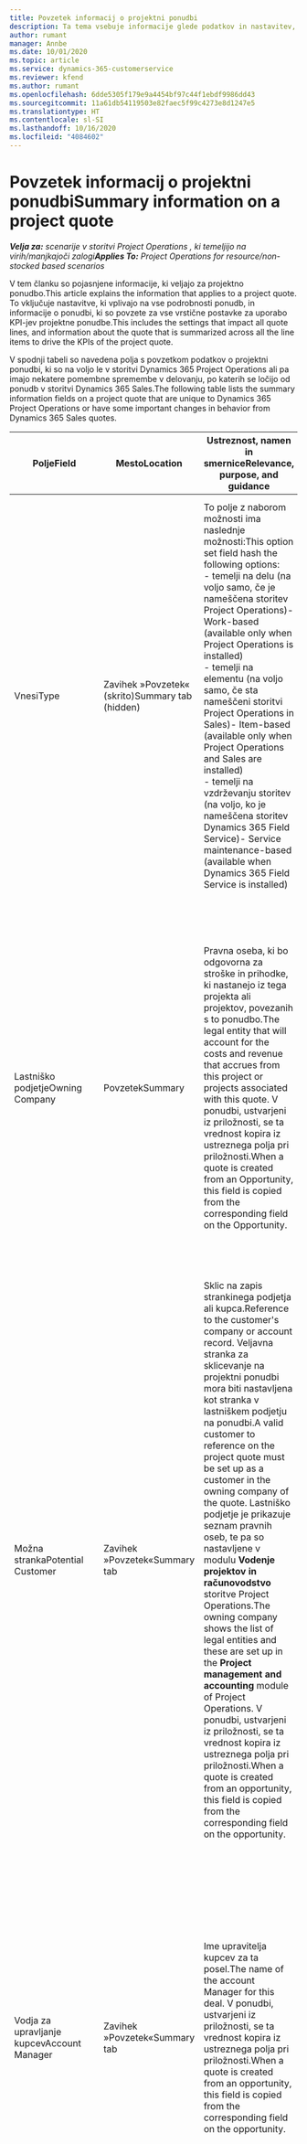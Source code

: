 ```yaml
---
title: Povzetek informacij o projektni ponudbi
description: Ta tema vsebuje informacije glede podatkov in nastavitev, ki veljajo za projektne ponudbe in vplivajo nanje.
author: rumant
manager: Annbe
ms.date: 10/01/2020
ms.topic: article
ms.service: dynamics-365-customerservice
ms.reviewer: kfend
ms.author: rumant
ms.openlocfilehash: 6dde5305f179e9a4454bf97c44f1ebdf9986dd43
ms.sourcegitcommit: 11a61db54119503e82faec5f99c4273e8d1247e5
ms.translationtype: HT
ms.contentlocale: sl-SI
ms.lasthandoff: 10/16/2020
ms.locfileid: "4084602"
---
```

# <a name="summary-information-on-a-project-quote"></a><span data-ttu-id="459c2-103">Povzetek informacij o projektni ponudbi</span><span class="sxs-lookup"><span data-stu-id="459c2-103">Summary information on a project quote</span></span>

<span data-ttu-id="459c2-104">_**Velja za:** scenarije v storitvi Project Operations , ki temeljijo na virih/manjkajoči zalogi_</span><span class="sxs-lookup"><span data-stu-id="459c2-104">_**Applies To:** Project Operations for resource/non-stocked based scenarios_</span></span>


<span data-ttu-id="459c2-105">V tem članku so pojasnjene informacije, ki veljajo za projektno ponudbo.</span><span class="sxs-lookup"><span data-stu-id="459c2-105">This article explains the information that applies to a project quote.</span></span> <span data-ttu-id="459c2-106">To vključuje nastavitve, ki vplivajo na vse podrobnosti ponudb, in informacije o ponudbi, ki so povzete za vse vrstične postavke za uporabo KPI-jev projektne ponudbe.</span><span class="sxs-lookup"><span data-stu-id="459c2-106">This includes the settings that impact all quote lines, and information about the quote that is summarized across all the line items to drive the KPIs of the project quote.</span></span>

<span data-ttu-id="459c2-107">V spodnji tabeli so navedena polja s povzetkom podatkov o projektni ponudbi, ki so na voljo le v storitvi Dynamics 365 Project Operations ali pa imajo nekatere pomembne spremembe v delovanju, po katerih se ločijo od ponudb v storitvi Dynamics 365 Sales.</span><span class="sxs-lookup"><span data-stu-id="459c2-107">The following table lists the summary information fields on a project quote that are unique to Dynamics 365 Project Operations or have some important changes in behavior from Dynamics 365 Sales quotes.</span></span>

| <span data-ttu-id="459c2-108">**Polje**</span><span class="sxs-lookup"><span data-stu-id="459c2-108">**Field**</span></span> | <span data-ttu-id="459c2-109">**Mesto**</span><span class="sxs-lookup"><span data-stu-id="459c2-109">**Location**</span></span> | <span data-ttu-id="459c2-110">**Ustreznost, namen in smernice**</span><span class="sxs-lookup"><span data-stu-id="459c2-110">**Relevance, purpose, and guidance**</span></span> | <span data-ttu-id="459c2-111">**Nadaljnji vpliv**</span><span class="sxs-lookup"><span data-stu-id="459c2-111">**Downstream impact**</span></span> |
| --- | --- | --- | --- |
| <span data-ttu-id="459c2-112">Vnesi</span><span class="sxs-lookup"><span data-stu-id="459c2-112">Type</span></span> | <span data-ttu-id="459c2-113">Zavihek »Povzetek« (skrito)</span><span class="sxs-lookup"><span data-stu-id="459c2-113">Summary tab (hidden)</span></span> | <span data-ttu-id="459c2-114">To polje z naborom možnosti ima naslednje možnosti:</span><span class="sxs-lookup"><span data-stu-id="459c2-114">This option set field hash the following options:</span></span></br><span data-ttu-id="459c2-115">- temelji na delu (na voljo samo, če je nameščena storitev Project Operations)</span><span class="sxs-lookup"><span data-stu-id="459c2-115">- Work-based (available only when Project Operations is installed)</span></span></br><span data-ttu-id="459c2-116">- temelji na elementu (na voljo samo, če sta nameščeni storitvi Project Operations in Sales)</span><span class="sxs-lookup"><span data-stu-id="459c2-116">- Item-based (available only when Project Operations and Sales are installed)</span></span></br><span data-ttu-id="459c2-117">- temelji na vzdrževanju storitev (na voljo, ko je nameščena storitev Dynamics 365 Field Service)</span><span class="sxs-lookup"><span data-stu-id="459c2-117">- Service maintenance-based (available when Dynamics 365 Field Service is installed)</span></span> | <span data-ttu-id="459c2-118">Ko uporabljate aplikacijo Project Operations, je vrednost tega polja samodejno nastavljena na **Temelji na delu**.</span><span class="sxs-lookup"><span data-stu-id="459c2-118">When you use the Project Operations application, the value of this field is automatically set to **Work-based**.</span></span> <span data-ttu-id="459c2-119">To razvrsti ponudbo med projektne ponudbe.</span><span class="sxs-lookup"><span data-stu-id="459c2-119">This classifies the quote as a project-based quote.</span></span> <span data-ttu-id="459c2-120">Ponudba mora temeljiti na projektu, da lahko omogoča vse razširitve in funkcije, specifične za projekt.</span><span class="sxs-lookup"><span data-stu-id="459c2-120">A quote should be project-based to enable all project-specific extensions and functionality.</span></span> |
| <span data-ttu-id="459c2-121">Lastniško podjetje</span><span class="sxs-lookup"><span data-stu-id="459c2-121">Owning Company</span></span> | <span data-ttu-id="459c2-122">Povzetek</span><span class="sxs-lookup"><span data-stu-id="459c2-122">Summary</span></span> | <span data-ttu-id="459c2-123">Pravna oseba, ki bo odgovorna za stroške in prihodke, ki nastanejo iz tega projekta ali projektov, povezanih s to ponudbo.</span><span class="sxs-lookup"><span data-stu-id="459c2-123">The legal entity that will account for the costs and revenue that accrues from this project or projects associated with this quote.</span></span> <span data-ttu-id="459c2-124">V ponudbi, ustvarjeni iz priložnosti, se ta vrednost kopira iz ustreznega polja pri priložnosti.</span><span class="sxs-lookup"><span data-stu-id="459c2-124">When a quote is created from an Opportunity, this field is copied from the corresponding field on the Opportunity.</span></span> | <span data-ttu-id="459c2-125">Lastniško podjetje je enako konceptu pravne osebe v modulu **Vodenje projektov in računovodstvo** storitve Project Operations.</span><span class="sxs-lookup"><span data-stu-id="459c2-125">The owning company equates to the concept of legal entity in the **Project management and accounting** module of Project Operations.</span></span> <span data-ttu-id="459c2-126">Vsi stroški in prihodki, ki nastanejo pri tem projektu, se zabeležijo v glavni knjigi lastniškega podjetja.</span><span class="sxs-lookup"><span data-stu-id="459c2-126">All costs and revenue accrued from this project will be accounted for in the General ledger of the owning company.</span></span> |
| <span data-ttu-id="459c2-127">Možna stranka</span><span class="sxs-lookup"><span data-stu-id="459c2-127">Potential Customer</span></span> | <span data-ttu-id="459c2-128">Zavihek »Povzetek«</span><span class="sxs-lookup"><span data-stu-id="459c2-128">Summary tab</span></span> | <span data-ttu-id="459c2-129">Sklic na zapis strankinega podjetja ali kupca.</span><span class="sxs-lookup"><span data-stu-id="459c2-129">Reference to the customer's company or account record.</span></span> <span data-ttu-id="459c2-130">Veljavna stranka za sklicevanje na projektni ponudbi mora biti nastavljena kot stranka v lastniškem podjetju na ponudbi.</span><span class="sxs-lookup"><span data-stu-id="459c2-130">A valid customer to reference on the project quote must be set up as a customer in the owning company of the quote.</span></span> <span data-ttu-id="459c2-131">Lastniško podjetje je prikazuje seznam pravnih oseb, te pa so nastavljene v modulu **Vodenje projektov in računovodstvo** storitve Project Operations.</span><span class="sxs-lookup"><span data-stu-id="459c2-131">The owning company shows the list of legal entities and these are set up in the **Project management and accounting** module of Project Operations.</span></span> <span data-ttu-id="459c2-132">V ponudbi, ustvarjeni iz priložnosti, se ta vrednost kopira iz ustreznega polja pri priložnosti.</span><span class="sxs-lookup"><span data-stu-id="459c2-132">When a quote is created from an opportunity, this field is copied from the corresponding field on the opportunity.</span></span> | <span data-ttu-id="459c2-133">Valuta na projektni ponudbi je privzeto nastavljena glede na valuto stranke.</span><span class="sxs-lookup"><span data-stu-id="459c2-133">The currency on the project quote is defaulted based on the currency of the customer.</span></span> <span data-ttu-id="459c2-134">Vendar pa tega ni mogoče spremeniti, preden shranite ponudbo.</span><span class="sxs-lookup"><span data-stu-id="459c2-134">This can, however, be changed before the quote is saved.</span></span> |
| <span data-ttu-id="459c2-135">Vodja za upravljanje kupcev</span><span class="sxs-lookup"><span data-stu-id="459c2-135">Account Manager</span></span> | <span data-ttu-id="459c2-136">Zavihek »Povzetek«</span><span class="sxs-lookup"><span data-stu-id="459c2-136">Summary tab</span></span> | <span data-ttu-id="459c2-137">Ime upravitelja kupcev za ta posel.</span><span class="sxs-lookup"><span data-stu-id="459c2-137">The name of the account Manager for this deal.</span></span> <span data-ttu-id="459c2-138">V ponudbi, ustvarjeni iz priložnosti, se ta vrednost kopira iz ustreznega polja pri priložnosti.</span><span class="sxs-lookup"><span data-stu-id="459c2-138">When a quote is created from an opportunity, this field is copied from the corresponding field on the opportunity.</span></span> | <span data-ttu-id="459c2-139">Upravitelj kupcev je odgovoren za upravljanje odnosa s stranko do zaključka tega projekta.</span><span class="sxs-lookup"><span data-stu-id="459c2-139">The Account manager is responsible for managing the relationship with the customer through the completion of this project.</span></span> <span data-ttu-id="459c2-140">Na podlagi zapisa vira, ki ga je mogoče rezervirati in je povezan z upraviteljem kupcev, je privzeto nastavljena pogodbena enota na projektni ponudbi.</span><span class="sxs-lookup"><span data-stu-id="459c2-140">Based on the bookable resource record tied to the Account manager, the contracting unit defaults on the project quote.</span></span>|
| <span data-ttu-id="459c2-141">Pogodbena enota</span><span class="sxs-lookup"><span data-stu-id="459c2-141">Contracting Unit</span></span> | <span data-ttu-id="459c2-142">Zavihek »Povzetek«</span><span class="sxs-lookup"><span data-stu-id="459c2-142">Summary tab</span></span> | <span data-ttu-id="459c2-143">Organizacijska enota, ki je odgovorna za izvedbo projektov, povezanih s to ponudbo.</span><span class="sxs-lookup"><span data-stu-id="459c2-143">The organization unit that is responsible for the delivery of the project or projects associated with this quote.</span></span> <span data-ttu-id="459c2-144">V ponudbi, ustvarjeni iz priložnosti, se ta vrednost kopira iz ustreznega polja pri priložnosti.</span><span class="sxs-lookup"><span data-stu-id="459c2-144">When a quote is created from an opportunity, this field is copied from the corresponding field on the opportunity.</span></span> | <span data-ttu-id="459c2-145">Pogodbena enota je oddelek podjetja, ki bo izvajal projekte po zaključku posla.</span><span class="sxs-lookup"><span data-stu-id="459c2-145">The contracting unit is the division of the company that will be executing the projects after the deal is closed.</span></span> <span data-ttu-id="459c2-146">Vsaka pogodbena enota ima valuto in ta valuta se uporablja za poročanje o ocenjenih in dejanskih stroških, nastalih med izvajanjem projekta.</span><span class="sxs-lookup"><span data-stu-id="459c2-146">Every contracting unit has a currency, and this currency is used to report estimated and actual costs incurred during the execution of the project.</span></span> |
| <span data-ttu-id="459c2-147">Cenik izdelkov</span><span class="sxs-lookup"><span data-stu-id="459c2-147">Product price list</span></span> | <span data-ttu-id="459c2-148">Zavihek »Povzetek«</span><span class="sxs-lookup"><span data-stu-id="459c2-148">Summary tab</span></span> | <span data-ttu-id="459c2-149">To je cenik, ki se uporablja za privzeto nastavitev cen v podrobnostih ponudbe, ki temeljijo na izdelkih.</span><span class="sxs-lookup"><span data-stu-id="459c2-149">This is the price list that is used to default prices on the product-based quote lines.</span></span> <span data-ttu-id="459c2-150">Seznam možnosti za to polje prikazuje seznam cenikov, kjer se valuta cenika ujema z valuto na ponudbi.</span><span class="sxs-lookup"><span data-stu-id="459c2-150">The list of options for this field shows a list of price lists where the price list currency matches the currency on the quote.</span></span> <span data-ttu-id="459c2-151">V ponudbi, ustvarjeni iz priložnosti, se ta vrednost kopira iz ustreznega polja pri priložnosti.</span><span class="sxs-lookup"><span data-stu-id="459c2-151">When a quote is created from an opportunity, this field is copied from the corresponding field on the opportunity.</span></span> <span data-ttu-id="459c2-152">To polje pri priložnosti je privzeto nastavljeno iz zapisa kupca, vendar ga je mogoče spremeniti.</span><span class="sxs-lookup"><span data-stu-id="459c2-152">This field on the opportunity is defaulted from the account record but can be changed.</span></span> | <span data-ttu-id="459c2-153">Ko je ponudba pridobljena, je ta vrednost polja kopirana v projektno pogodbo.</span><span class="sxs-lookup"><span data-stu-id="459c2-153">When a quote is won, the field value is copied to the project contract that is created.</span></span> |
| <span data-ttu-id="459c2-154">Valuta</span><span class="sxs-lookup"><span data-stu-id="459c2-154">Currency</span></span> | <span data-ttu-id="459c2-155">Zavihek »Povzetek«</span><span class="sxs-lookup"><span data-stu-id="459c2-155">Summary tab</span></span> | <span data-ttu-id="459c2-156">To označuje valuto, ki bo uporabljena za poročanje o vrednosti tega posla.</span><span class="sxs-lookup"><span data-stu-id="459c2-156">This indicates the currency that will be used for reporting the value of this deal.</span></span> <span data-ttu-id="459c2-157">To je tudi valuta, v kateri bo stranki fakturiran, če bo posel pridobil.</span><span class="sxs-lookup"><span data-stu-id="459c2-157">This is also the currency in which the customer will be invoiced if the deal is won.</span></span> <span data-ttu-id="459c2-158">V ponudbi, ustvarjeni iz priložnosti, se ta vrednost kopira iz ustreznega polja pri priložnosti.</span><span class="sxs-lookup"><span data-stu-id="459c2-158">When a quote is created from an opportunity, this field is copied from the corresponding field on the opportunity.</span></span> <span data-ttu-id="459c2-159">To polje pri priložnosti je privzeto nastavljeno iz zapisa kupca, vendar ga lahko uporabnik spremeni.</span><span class="sxs-lookup"><span data-stu-id="459c2-159">This field on the opportunity defaults from the account record but can be changed by the user.</span></span>  | <span data-ttu-id="459c2-160">Ko je ponudba shranjena, tega polja ni več mogoče urejati.</span><span class="sxs-lookup"><span data-stu-id="459c2-160">After a quote is saved, this field is no longer editable.</span></span> <span data-ttu-id="459c2-161">To se uporablja za privzeto nastavitev cenikov izdelkov in projektov na ponudbi.</span><span class="sxs-lookup"><span data-stu-id="459c2-161">This is used to default the product and project price lists on the quote.</span></span> <span data-ttu-id="459c2-162">Valuta na ponudbi se uporablja za ujemanje valute na ceniku.</span><span class="sxs-lookup"><span data-stu-id="459c2-162">The currency on the quote is used to match the currency on the price list.</span></span> |
| <span data-ttu-id="459c2-163">Omejitev »Ni dovoljeno preseči«</span><span class="sxs-lookup"><span data-stu-id="459c2-163">Not-to-exceed limit</span></span> | <span data-ttu-id="459c2-164">Zavihek »Povzetek«</span><span class="sxs-lookup"><span data-stu-id="459c2-164">Summary tab</span></span> | <span data-ttu-id="459c2-165">To pomeni dogovorjeno zgornjo mejo končne vrednosti, s katero se stranka strinja za ta posel.</span><span class="sxs-lookup"><span data-stu-id="459c2-165">This indicates the negotiated cap on the final value that the customer is agreeing to for this deal.</span></span> | <span data-ttu-id="459c2-166">Ta zgornja meja se oceni med izvajanjem ter velja za vse vrstične postavke in projekte, povezane s tem poslom.</span><span class="sxs-lookup"><span data-stu-id="459c2-166">This cap is evaluated during execution and is applicable across all line items and projects associated with this deal.</span></span> |
| <span data-ttu-id="459c2-167">Zahtevani datum dostave</span><span class="sxs-lookup"><span data-stu-id="459c2-167">Requested delivery date</span></span> | <span data-ttu-id="459c2-168">Zavihek »Povzetek«</span><span class="sxs-lookup"><span data-stu-id="459c2-168">Summary tab</span></span> | <span data-ttu-id="459c2-169">V ponudbi, ustvarjeni iz priložnosti, se ta vrednost kopira iz ustreznega polja pri priložnosti.</span><span class="sxs-lookup"><span data-stu-id="459c2-169">When a quote is created from an opportunity, this field is copied from the corresponding field on the opportunity.</span></span> | <span data-ttu-id="459c2-170">Ta datum se uporablja kot končni datum za ustvarjanje razporedov za izdajanje računov.</span><span class="sxs-lookup"><span data-stu-id="459c2-170">This date is used as the end date for generating invoice schedules.</span></span> |

<span data-ttu-id="459c2-171">Spodaj so zavihki in KPI-ji, ki so na voljo v projektni ponudbi, ki so na voljo le v storitvi Project Operations ali pa imajo nekatere pomembne spremembe v delovanju, po katerih se ločijo od ponudb v storitvi Sales:</span><span class="sxs-lookup"><span data-stu-id="459c2-171">Below are the tabs and KPIs available on a project quote that are unique to Project Operations or have some important changes in behavior from Sales quotes:</span></span>

| <span data-ttu-id="459c2-172">**Polje**</span><span class="sxs-lookup"><span data-stu-id="459c2-172">**Field**</span></span> | <span data-ttu-id="459c2-173">**Mesto**</span><span class="sxs-lookup"><span data-stu-id="459c2-173">**Location**</span></span> | <span data-ttu-id="459c2-174">**Ustreznost, namen in smernice**</span><span class="sxs-lookup"><span data-stu-id="459c2-174">**Relevance, purpose and guidance**</span></span> |
| --- | --- | --- |
| <span data-ttu-id="459c2-175">Analiza dobičkonosnosti</span><span class="sxs-lookup"><span data-stu-id="459c2-175">Profitability analysis</span></span> | <span data-ttu-id="459c2-176">Zavihek na ponudbi</span><span class="sxs-lookup"><span data-stu-id="459c2-176">Tab on the Quote</span></span> | <span data-ttu-id="459c2-177">Zavihek prikazuje naslednje metrike:</span><span class="sxs-lookup"><span data-stu-id="459c2-177">The tab shows the following metrics:</span></span></br><span data-ttu-id="459c2-178">- skupno vrednost stroškov, ki se zaračunajo</span><span class="sxs-lookup"><span data-stu-id="459c2-178">- Total chargeable cost</span></span></br></br><span data-ttu-id="459c2-179">- skupno vrednost stroškov, ki se ne zaračunajo</span><span class="sxs-lookup"><span data-stu-id="459c2-179">- Total non-chargeable cost</span></span></br><span data-ttu-id="459c2-180">- skupni prihodek</span><span class="sxs-lookup"><span data-stu-id="459c2-180">- Total revenue</span></span></br><span data-ttu-id="459c2-181">- skupni prihodek (osnova)</span><span class="sxs-lookup"><span data-stu-id="459c2-181">- Total revenue (base)</span></span></br><span data-ttu-id="459c2-182">- stopnjo bruto dobička</span><span class="sxs-lookup"><span data-stu-id="459c2-182">- Gross margin</span></span></br><span data-ttu-id="459c2-183">- prilagojeno stopnjo bruto dobička</span><span class="sxs-lookup"><span data-stu-id="459c2-183">- Adjusted gross margin</span></span>|
| <span data-ttu-id="459c2-184">Primerjava s pričakovanji stranke</span><span class="sxs-lookup"><span data-stu-id="459c2-184">Comparison to Customer Expectations</span></span> | <span data-ttu-id="459c2-185">Zavihek na ponudbi</span><span class="sxs-lookup"><span data-stu-id="459c2-185">Tab on the Quote</span></span> | <span data-ttu-id="459c2-186">Ta zavihek prikazuje naslednje metrike:</span><span class="sxs-lookup"><span data-stu-id="459c2-186">This tab shows the following metrics:</span></span></br><span data-ttu-id="459c2-187">- predviden datum zaključka</span><span class="sxs-lookup"><span data-stu-id="459c2-187">- Estimated completion</span></span></br><span data-ttu-id="459c2-188">- zahtevani zaključek</span><span class="sxs-lookup"><span data-stu-id="459c2-188">- Requested completion</span></span></br><span data-ttu-id="459c2-189">- proračun stranke</span><span class="sxs-lookup"><span data-stu-id="459c2-189">- Customer budget</span></span></br><span data-ttu-id="459c2-190">- ponudbena vrednost</span><span class="sxs-lookup"><span data-stu-id="459c2-190">- Quote value</span></span> |
| <span data-ttu-id="459c2-191">Analiza ponudbe</span><span class="sxs-lookup"><span data-stu-id="459c2-191">Quote analysis</span></span> | <span data-ttu-id="459c2-192">Zavihek na ponudbi</span><span class="sxs-lookup"><span data-stu-id="459c2-192">Tab on the Quote</span></span> | <span data-ttu-id="459c2-193">Ta zavihek povzema naslednje glavne KPI-je za projektno ponudbo</span><span class="sxs-lookup"><span data-stu-id="459c2-193">This tab summarizes the following top KPIs for a project quote</span></span></br><span data-ttu-id="459c2-194">- primerjava s pričakovanji strank glede proračuna in razporeda</span><span class="sxs-lookup"><span data-stu-id="459c2-194">- Comparison to customer expectations for budget and schedule</span></span></br><span data-ttu-id="459c2-195">- stopnjo bruto dobička</span><span class="sxs-lookup"><span data-stu-id="459c2-195">- Gross margin</span></span></br><span data-ttu-id="459c2-196">- prilagojeno stopnjo bruto dobička</span><span class="sxs-lookup"><span data-stu-id="459c2-196">- Adjusted gross margin</span></span> |
